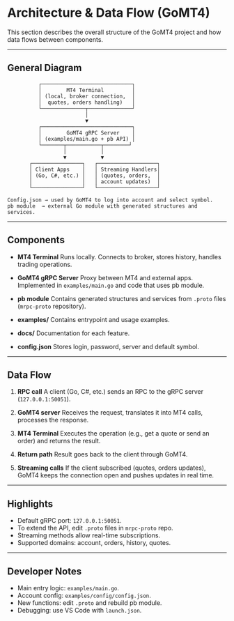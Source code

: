 # Architecture & Data Flow (GoMT4)

This section describes the overall structure of the GoMT4 project and how data flows between components.

---

## General Diagram

```
          ┌─────────────────────────────┐
          │        MT4 Terminal         │
          │ (local, broker connection,  │
          │  quotes, orders handling)   │
          └──────────────┬──────────────┘
                         │
                         ▼
          ┌─────────────────────────────┐
          │        GoMT4 gRPC Server    │
          │ (examples/main.go + pb API) │
          └───────┬───────────┬────────┘
                  │           │
                  ▼           ▼
       ┌────────────────┐   ┌───────────────────┐
       │ Client Apps    │   │ Streaming Handlers│
       │ (Go, C#, etc.) │   │ (quotes, orders,  │
       │                │   │ account updates)  │
       └────────────────┘   └───────────────────┘

Config.json → used by GoMT4 to log into account and select symbol.
pb module  → external Go module with generated structures and services.
```

---

## Components

* **MT4 Terminal**
  Runs locally. Connects to broker, stores history, handles trading operations.

* **GoMT4 gRPC Server**
  Proxy between MT4 and external apps. Implemented in `examples/main.go` and code that uses pb module.

* **pb module**
  Contains generated structures and services from `.proto` files (`mrpc-proto` repository).

* **examples/**
  Contains entrypoint and usage examples.

* **docs/**
  Documentation for each feature.

* **config.json**
  Stores login, password, server and default symbol.

---

## Data Flow

1. **RPC call**
   A client (Go, C#, etc.) sends an RPC to the gRPC server (`127.0.0.1:50051`).

2. **GoMT4 server**
   Receives the request, translates it into MT4 calls, processes the response.

3. **MT4 Terminal** 
   Executes the operation (e.g., get a quote or send an order) and returns the result.

4. **Return path**
   Result goes back to the client through GoMT4.

5. **Streaming calls**
   If the client subscribed (quotes, orders updates), GoMT4 keeps the connection open and pushes updates in real time.

---

## Highlights

* Default gRPC port: `127.0.0.1:50051`.
* To extend the API, edit `.proto` files in `mrpc-proto` repo.
* Streaming methods allow real-time subscriptions.
* Supported domains: account, orders, history, quotes.

---

## Developer Notes

* Main entry logic: `examples/main.go`.
* Account config: `examples/config/config.json`.
* New functions: edit `.proto` and rebuild pb module.
* Debugging: use VS Code with `launch.json`.
